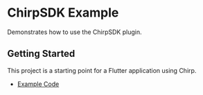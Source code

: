 # ChirpSDK Example

Demonstrates how to use the ChirpSDK plugin.

## Getting Started

This project is a starting point for a Flutter application using Chirp.

- [Example Code](https://github.com/chirp/chirp-connect-flutter/tree/master/example)
